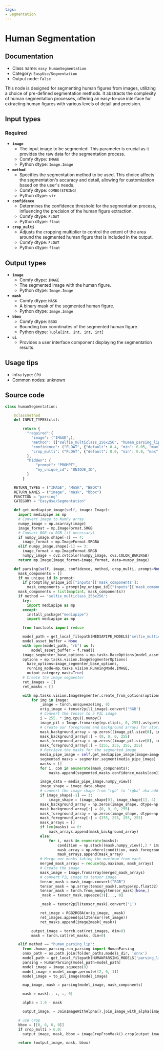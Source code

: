 ```yaml
---
tags:
- Segmentation
---
```


# Human Segmentation
## Documentation
- Class name: `easy humanSegmentation`
- Category: `EasyUse/Segmentation`
- Output node: `False`

This node is designed for segmenting human figures from images, utilizing a choice of pre-defined segmentation methods. It abstracts the complexity of human segmentation processes, offering an easy-to-use interface for extracting human figures with various levels of detail and precision.
## Input types
### Required
- **`image`**
    - The input image to be segmented. This parameter is crucial as it provides the raw data for the segmentation process.
    - Comfy dtype: `IMAGE`
    - Python dtype: `Image.Image`
- **`method`**
    - Specifies the segmentation method to be used. This choice affects the segmentation's accuracy and detail, allowing for customization based on the user's needs.
    - Comfy dtype: `COMBO[STRING]`
    - Python dtype: `str`
- **`confidence`**
    - Determines the confidence threshold for the segmentation process, influencing the precision of the human figure extraction.
    - Comfy dtype: `FLOAT`
    - Python dtype: `float`
- **`crop_multi`**
    - Adjusts the cropping multiplier to control the extent of the area around the segmented human figure that is included in the output.
    - Comfy dtype: `FLOAT`
    - Python dtype: `float`
## Output types
- **`image`**
    - Comfy dtype: `IMAGE`
    - The segmented image with the human figure.
    - Python dtype: `Image.Image`
- **`mask`**
    - Comfy dtype: `MASK`
    - A binary mask of the segmented human figure.
    - Python dtype: `Image.Image`
- **`bbox`**
    - Comfy dtype: `BBOX`
    - Bounding box coordinates of the segmented human figure.
    - Python dtype: `Tuple[int, int, int, int]`
- **`ui`**
    - Provides a user interface component displaying the segmentation results.
## Usage tips
- Infra type: `CPU`
- Common nodes: unknown


## Source code
```python
class humanSegmentation:

    @classmethod
    def INPUT_TYPES(cls):

        return {
          "required":{
            "image": ("IMAGE",),
            "method": (["selfie_multiclass_256x256", "human_parsing_lip"],),
            "confidence": ("FLOAT", {"default": 0.4, "min": 0.05, "max": 0.95, "step": 0.01},),
            "crop_multi": ("FLOAT", {"default": 0.0, "min": 0.0, "max": 10.0, "step": 0.001},),
          },
          "hidden": {
              "prompt": "PROMPT",
              "my_unique_id": "UNIQUE_ID",
          }
        }

    RETURN_TYPES = ("IMAGE", "MASK", "BBOX")
    RETURN_NAMES = ("image", "mask", "bbox")
    FUNCTION = "parsing"
    CATEGORY = "EasyUse/Segmentation"

    def get_mediapipe_image(self, image: Image):
      import mediapipe as mp
      # Convert image to NumPy array
      numpy_image = np.asarray(image)
      image_format = mp.ImageFormat.SRGB
      # Convert BGR to RGB (if necessary)
      if numpy_image.shape[-1] == 4:
        image_format = mp.ImageFormat.SRGBA
      elif numpy_image.shape[-1] == 3:
        image_format = mp.ImageFormat.SRGB
        numpy_image = cv2.cvtColor(numpy_image, cv2.COLOR_BGR2RGB)
      return mp.Image(image_format=image_format, data=numpy_image)

    def parsing(self, image, confidence, method, crop_multi, prompt=None, my_unique_id=None):
      mask_components = []
      if my_unique_id in prompt:
        if prompt[my_unique_id]["inputs"]['mask_components']:
          mask_components = prompt[my_unique_id]["inputs"]['mask_components'].split(',')
      mask_components = list(map(int, mask_components))
      if method == 'selfie_multiclass_256x256':
        try:
          import mediapipe as mp
        except:
          install_package("mediapipe")
          import mediapipe as mp

        from functools import reduce

        model_path = get_local_filepath(MEDIAPIPE_MODELS['selfie_multiclass_256x256']['model_url'], MEDIAPIPE_DIR)
        model_asset_buffer = None
        with open(model_path, "rb") as f:
            model_asset_buffer = f.read()
        image_segmenter_base_options = mp.tasks.BaseOptions(model_asset_buffer=model_asset_buffer)
        options = mp.tasks.vision.ImageSegmenterOptions(
          base_options=image_segmenter_base_options,
          running_mode=mp.tasks.vision.RunningMode.IMAGE,
          output_category_mask=True)
        # Create the image segmenter
        ret_images = []
        ret_masks = []

        with mp.tasks.vision.ImageSegmenter.create_from_options(options) as segmenter:
            for img in image:
                _image = torch.unsqueeze(img, 0)
                orig_image = tensor2pil(_image).convert('RGB')
                # Convert the Tensor to a PIL image
                i = 255. * img.cpu().numpy()
                image_pil = Image.fromarray(np.clip(i, 0, 255).astype(np.uint8))
                # create our foreground and background arrays for storing the mask results
                mask_background_array = np.zeros((image_pil.size[0], image_pil.size[1], 4), dtype=np.uint8)
                mask_background_array[:] = (0, 0, 0, 255)
                mask_foreground_array = np.zeros((image_pil.size[0], image_pil.size[1], 4), dtype=np.uint8)
                mask_foreground_array[:] = (255, 255, 255, 255)
                # Retrieve the masks for the segmented image
                media_pipe_image = self.get_mediapipe_image(image=image_pil)
                segmented_masks = segmenter.segment(media_pipe_image)
                masks = []
                for i, com in enumerate(mask_components):
                    masks.append(segmented_masks.confidence_masks[com])

                image_data = media_pipe_image.numpy_view()
                image_shape = image_data.shape
                # convert the image shape from "rgb" to "rgba" aka add the alpha channel
                if image_shape[-1] == 3:
                    image_shape = (image_shape[0], image_shape[1], 4)
                mask_background_array = np.zeros(image_shape, dtype=np.uint8)
                mask_background_array[:] = (0, 0, 0, 255)
                mask_foreground_array = np.zeros(image_shape, dtype=np.uint8)
                mask_foreground_array[:] = (255, 255, 255, 255)
                mask_arrays = []
                if len(masks) == 0:
                    mask_arrays.append(mask_background_array)
                else:
                    for i, mask in enumerate(masks):
                        condition = np.stack((mask.numpy_view(),) * image_shape[-1], axis=-1) > confidence
                        mask_array = np.where(condition, mask_foreground_array, mask_background_array)
                        mask_arrays.append(mask_array)
                # Merge our masks taking the maximum from each
                merged_mask_arrays = reduce(np.maximum, mask_arrays)
                # Create the image
                mask_image = Image.fromarray(merged_mask_arrays)
                # convert PIL image to tensor image
                tensor_mask = mask_image.convert("RGB")
                tensor_mask = np.array(tensor_mask).astype(np.float32) / 255.0
                tensor_mask = torch.from_numpy(tensor_mask)[None,]
                _mask = tensor_mask.squeeze(3)[..., 0]

                _mask = tensor2pil(tensor_mask).convert('L')

                ret_image = RGB2RGBA(orig_image, _mask)
                ret_images.append(pil2tensor(ret_image))
                ret_masks.append(image2mask(_mask))

            output_image = torch.cat(ret_images, dim=0)
            mask = torch.cat(ret_masks, dim=0)

      elif method == "human_parsing_lip":
        from .human_parsing.run_parsing import HumanParsing
        onnx_path = os.path.join(folder_paths.models_dir, 'onnx')
        model_path = get_local_filepath(HUMANPARSING_MODELS['parsing_lip']['model_url'], onnx_path)
        parsing = HumanParsing(model_path=model_path)
        model_image = image.squeeze(0)
        model_image = model_image.permute((2, 0, 1))
        model_image = to_pil_image(model_image)

        map_image, mask = parsing(model_image, mask_components)

        mask = mask[:, :, :, 0]

        alpha = 1.0 - mask

        output_image, = JoinImageWithAlpha().join_image_with_alpha(image, alpha)

      # use crop
      bbox = [[0, 0, 0, 0]]
      if crop_multi > 0.0:
        output_image, mask, bbox = imageCropFromMask().crop(output_image, mask, crop_multi, crop_multi, 1.0)

      return (output_image, mask, bbox)

```
